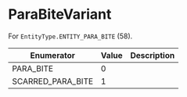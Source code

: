 # ParaBiteVariant

For `EntityType.ENTITY_PARA_BITE` (58). 

| Enumerator | Value | Description |
| - | - | - |
| PARA_BITE | 0 |  |
| SCARRED_PARA_BITE | 1 |  |
